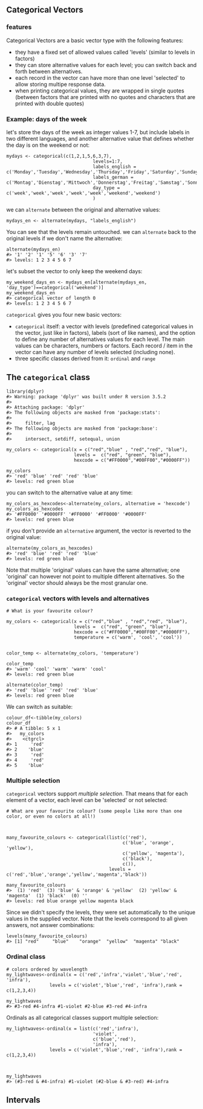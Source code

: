 Categorical Vectors
-------------------

### features

Categorical Vectors are a basic vector type with the following features:

-   they have a fixed set of allowed values called 'levels' (similar to
    levels in factors)
-   they can store alternative values for each level; you can switch
    back and forth between alternatives.
-   each record in the vector can have more than one level 'selected' to
    allow storing multipe response data.
-   when printing categorical values, they are wrapped in single quotes
    (between factors that are printed with no quotes and characters that
    are printed with double quotes)

### Example: days of the week

let's store the days of the week as integer values 1-7, but include
labels in two different languages, and another alternative value that
defines whether the day is on the weekend or not:


    mydays <- categorical(c(1,2,1,5,6,3,7),
                                    levels=1:7,
                                    labels_english = c('Monday','Tuesday','Wednesday','Thursday','Friday','Saturday','Sunday'),
                                    labels_german = c('Montag','Dienstag','Mittwoch','Donnerstag','Freitag','Samstag','Sonntag'),
                                    day_type = c('week','week','week','week','week','weekend','weekend')
                                    )

we can `alternate` between the original and alternative values:


    mydays_en <- alternate(mydays, "labels_english")

You can see that the levels remain untouched. we can `alternate` back to
the original levels if we don't name the alternative:

    alternate(mydays_en)
    #> '1' '2' '1' '5' '6' '3' '7'
    #> levels: 1 2 3 4 5 6 7

let's subset the vector to only keep the weekend days:


    my_weekend_days_en <- mydays_en[alternate(mydays_en, 'day_type')==categorical('weekend')]
    my_weekend_days_en
    #> categorical vector of length 0
    #> levels: 1 2 3 4 5 6 7

`categorical` gives you four new basic vectors:

-   `categorical` itself: a vector with levels (predefined categorical
    values in the vector, just like in factors), labels (sort of like
    names), and the option to define any number of alternatives values
    for each level. The main values can be characters, numbers or
    factors. Each record / item in the vector can have any number of
    levels selected (including none).
-   three specific classes derived from it: `ordinal` and `range`

The `categorical` class
-----------------------

    library(dplyr)
    #> Warning: package 'dplyr' was built under R version 3.5.2
    #> 
    #> Attaching package: 'dplyr'
    #> The following objects are masked from 'package:stats':
    #> 
    #>     filter, lag
    #> The following objects are masked from 'package:base':
    #> 
    #>     intersect, setdiff, setequal, union

    my_colors <- categorical(x = c("red","blue" , "red","red", "blue"), 
                             levels =  c("red", "green", "blue"),
                             hexcode = c("#FF0000","#00FF00","#0000FF"))

    my_colors                
    #> 'red' 'blue' 'red' 'red' 'blue'
    #> levels: red green blue

you can switch to the alternative value at any time:

    my_colors_as_hexcodes<-alternate(my_colors, alternative = 'hexcode')
    my_colors_as_hexcodes
    #> '#FF0000' '#0000FF' '#FF0000' '#FF0000' '#0000FF'
    #> levels: red green blue

if you don't provide an `alternative` argument, the vector is reverted
to the original value:


    alternate(my_colors_as_hexcodes)
    #> 'red' 'blue' 'red' 'red' 'blue'
    #> levels: red green blue

Note that multiple 'original' values can have the same alternative; one
'original' can however not point to multiple different alternatives. So
the 'original' vector should always be the most granular one.

### `categorical` vectors with levels and alternatives


    # What is your favourite colour?

    my_colors <- categorical(x = c("red","blue" , "red","red", "blue"), 
                             levels =  c("red", "green", "blue"),
                             hexcode = c("#FF0000","#00FF00","#0000FF"),
                             temperature = c('warm', 'cool', 'cool'))


    color_temp <- alternate(my_colors, 'temperature')

    color_temp
    #> 'warm' 'cool' 'warm' 'warm' 'cool'
    #> levels: red green blue

    alternate(color_temp)
    #> 'red' 'blue' 'red' 'red' 'blue'
    #> levels: red green blue

We can switch as suitable:

    colour_df<-tibble(my_colors)
    colour_df
    #> # A tibble: 5 x 1
    #>   my_colors
    #>    <ctgrcl>
    #> 1     'red'
    #> 2    'blue'
    #> 3     'red'
    #> 4     'red'
    #> 5    'blue'

### Multiple selection

`categorical` vectors support *multiple selection*. That means that for
each element of a vector, each level can be 'selected' or not selected:


    # What are your favourite colour? (some people like more than one color, or even no colors at all!)



    many_favourite_colours <- categorical(list(c('red'),
                                               c('blue', 'orange', 'yellow'),
                                               c('yellow', 'magenta'),
                                               c('black'),
                                               c()),
                                          levels = c('red','blue','orange','yellow','magenta','black'))

    many_favourite_colours
    #>  (1) 'red'  (3) 'blue' & 'orange' & 'yellow'  (2) 'yellow' & 'magenta'  (1) 'black'  (0) ''
    #> levels: red blue orange yellow magenta black

Since we didn't specify the levels, they were set automatically to the
unique values in the supplied vector. Note that the levels correspond to
all given answers, not answer combinations:

    levels(many_favourite_colours)
    #> [1] "red"     "blue"    "orange"  "yellow"  "magenta" "black"

### Ordinal class

    # colors ordered by wavelength
    my_lightwaves<-ordinal(x = c('red','infra','violet','blue','red', 'infra'),
                    levels = c('violet','blue','red', 'infra'),rank = c(1,2,3,4))

    my_lightwaves
    #> #3-red #4-infra #1-violet #2-blue #3-red #4-infra

Ordinals as all categorical classes support multiple selection:

    my_lightwaves<-ordinal(x = list(c('red','infra'),
                                    'violet',
                                    c('blue','red'),
                                    'infra'),
                    levels = c('violet','blue','red', 'infra'),rank = c(1,2,3,4))



    my_lightwaves
    #> (#3-red & #4-infra) #1-violet (#2-blue & #3-red) #4-infra

Intervals
---------
